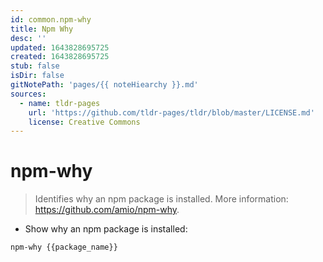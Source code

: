```yaml
---
id: common.npm-why
title: Npm Why
desc: ''
updated: 1643828695725
created: 1643828695725
stub: false
isDir: false
gitNotePath: 'pages/{{ noteHiearchy }}.md'
sources:
  - name: tldr-pages
    url: 'https://github.com/tldr-pages/tldr/blob/master/LICENSE.md'
    license: Creative Commons
---
```

# npm-why

> Identifies why an npm package is installed.
> More information: <https://github.com/amio/npm-why>.

- Show why an npm package is installed:

`npm-why {{package_name}}`

